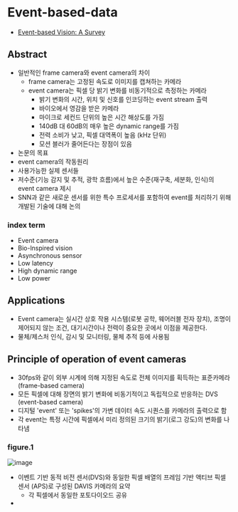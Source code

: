 # Event-based-data
- [Event-based Vision: A Survey](https://arxiv.org/pdf/1904.08405)

## Abstract
- 일반적인 frame camera와 event camera의 차이
  - frame camera는 고정된 속도로 이미지를 캡쳐하는 카메라
  - event camera는 픽셀 당 밝기 변화를 비동기적으로 측정하는 카메라
    - 밝기 변화의 시간, 위치 및 신호를 인코딩하는 event stream 출력
    - 바이오에서 영감을 받은 카메라
    - 마이크로 세컨드 단위의 높은 시간 해상도를 가짐
    - 140dB 대 60dB의 매우 높은 dynamic range를 가짐
    - 전력 소비가 낮고, 픽셀 대역폭이 높음 (kHz 단위)
    - 모션 블러가 줄어든다는 장점이 있음
- 논문의 목표
 - event camera의 작동원리
 - 사용가능한 실제 센서들
 - 저수준(기능 감지 및 추적, 광학 흐름)에서 높은 수준(재구축, 세분화, 인식)의 event camera 제시
 - SNN과 같은 새로운 센서를 위한 특수 프로세서를 포함하여 event를 처리하기 위해 개발된 기술에 대해 논의

### index term
- Event camera
- Bio-lnspired vision
- Asynchronous sensor
- Low latency
- High dynamic range
- Low power

## Applications
- Event camera는 실시간 상호 작용 시스템(로봇 공학, 웨어러블 전자 장치), 조명이 제어되지 않는 조건, 대기시간이나 전력이 중요한 곳에서 이점을 제공한다.
- 물체/제스처 인식, 감시 및 모니터링, 물체 추적 등에 사용됨

## Principle of operation of event cameras
- 30fps와 같이 외부 시계에 의해 지정된 속도로 전체 이미지를 획득하는 표준카메라 (frame-based camera)
- 모든 픽셀에 대해 장면의 밝기 변화에 비동기적이고 독립적으로 반응하는 DVS (event-based camera)
- 디지털 'event' 또는 'spikes'의 가변 데이터 속도 시퀀스를 카메라의 출력으로 함
- 각 event는 특정 시간에 픽셀에서 미리 정의된 크기의 밝기(로그 강도)의 변화를 나타냄

### figure.1
![image](https://github.com/mjkim0819/BCML_STUDY/assets/108729047/96ed00f6-dff2-4246-97e1-6e23450dda08)
- 이벤트 기반 동적 비전 센서(DVS)와 동일한 픽셀 배열의 프레임 기반 액티브 픽셀 센서 (APS)로 구성된 DAVIS 카메라의 요약
  - 각 픽셀에서 동일한 포토다이오드 공유
- 
